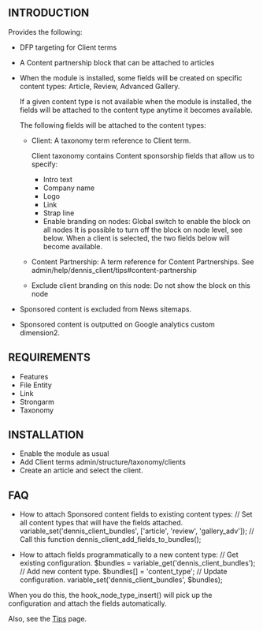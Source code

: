 INTRODUCTION
------------

Provides the following:
 * DFP targeting for Client terms
 * A Content partnership block that can be attached to articles
 * When the module is installed, some fields will be created on specific content
   types: Article, Review, Advanced Gallery.

   If a given content type is not available when the module is installed, the
   fields will be attached to the content type anytime it becomes available.

   The following fields will be attached to the content types:
   * Client: A taxonomy term reference to Client term.

     Client taxonomy contains Content sponsorship fields that allow us to specify:
     * Intro text
     * Company name
     * Logo
     * Link
     * Strap line
     * Enable branding on nodes: Global switch to enable the block on all nodes
       It is possible to turn off the block on node level, see below.
       When a client is selected, the two fields below will become available.

   * Content Partnership: A term reference for Content Partnerships.
     See admin/help/dennis_client/tips#content-partnership

   * Exclude client branding on this node: Do not show the block on this node

 * Sponsored content is excluded from News sitemaps.
 * Sponsored content is outputted on Google analytics custom dimension2.

REQUIREMENTS
------------

 * Features
 * File Entity
 * Link
 * Strongarm
 * Taxonomy

INSTALLATION
------------

 * Enable the module as usual
 * Add Client terms admin/structure/taxonomy/clients
 * Create an article and select the client.

FAQ
---

- How to attach Sponsored content fields to existing content types:
// Set all content types that will have the fields attached.
variable_set('dennis_client_bundles', ['article', 'review', 'gallery_adv']);
// Call this function
dennis_client_add_fields_to_bundles();

- How to attach fields programmatically to a new content type:
// Get existing configuration.
$bundles = variable_get('dennis_client_bundles');
// Add new content type.
$bundles[] = 'content_type';
// Update configuration.
variable_set('dennis_client_bundles', $bundles);

When you do this, the hook_node_type_insert() will pick up the configuration and attach the fields automatically.

Also, see the <a href="/admin/help/dennis_client/tips">Tips</a> page.
